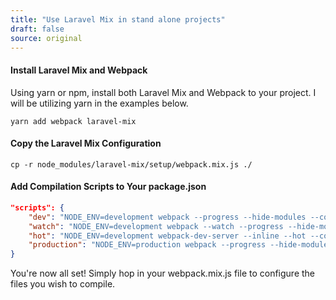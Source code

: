 ```yaml
---
title: "Use Laravel Mix in stand alone projects"
draft: false
source: original
---
```


#### Install Laravel Mix and Webpack
Using yarn or npm, install both Laravel Mix and Webpack to your project. I will be utilizing yarn in the examples below.

```
yarn add webpack laravel-mix
```

#### Copy the Laravel Mix Configuration

```
cp -r node_modules/laravel-mix/setup/webpack.mix.js ./
```

#### Add Compilation Scripts to Your package.json

```json
"scripts": {
    "dev": "NODE_ENV=development webpack --progress --hide-modules --config=node_modules/laravel-mix/setup/webpack.config.js",
    "watch": "NODE_ENV=development webpack --watch --progress --hide-modules --config=node_modules/laravel-mix/setup/webpack.config.js",
    "hot": "NODE_ENV=development webpack-dev-server --inline --hot --config=node_modules/laravel-mix/setup/webpack.config.js",
    "production": "NODE_ENV=production webpack --progress --hide-modules --config=node_modules/laravel-mix/setup/webpack.config.js"
}
```

You're now all set! Simply hop in your webpack.mix.js file to configure the files you wish to compile.